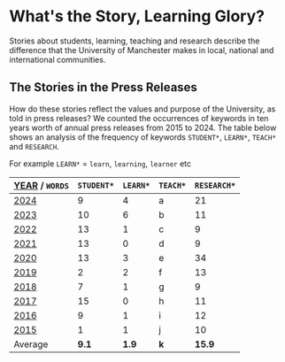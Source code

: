 # What's the Story, Learning Glory?

Stories about students, learning, teaching and research describe the difference that the University of Manchester makes in local, national and international communities. 

<!--
## Teaching Glory?

not really

-->

## The Stories in the Press Releases

How do these stories reflect the values and purpose of the University, as told in press releases? We counted the occurrences of keywords in ten years worth of annual press releases from 2015 to 2024. The table below shows an analysis of the frequency of keywords `STUDENT*`, `LEARN*`, `TEACH*` and `RESEARCH`. 

For example `LEARN*` = `learn`, `learning`, `learner` etc



| [YEAR](https://github.com/dullhunk/cdyf/issues/995) / `WORDS` | `STUDENT*` | `LEARN*` | `TEACH*`  |  `RESEARCH*` |   
|---------------------------------------------------------------|------------|----------|-----------|--------------|
| [2024](https://github.com/dullhunk/cdyf/issues/983)           | 9          | 4        | a         | 21           | 
| [2023](https://github.com/dullhunk/cdyf/issues/984)           | 10         | 6        | b         | 11           |  
| [2022](https://github.com/dullhunk/cdyf/issues/985)           | 13         | 1        | c         | 9            |   
| [2021](https://github.com/dullhunk/cdyf/issues/986)           | 13         | 0        | d         | 9            |   
| [2020](https://github.com/dullhunk/cdyf/issues/987)           | 13         | 3        | e         | 34           |   
| [2019](https://github.com/dullhunk/cdyf/issues/988)           | 2          | 2        | f         | 13           |   
| [2018](https://github.com/dullhunk/cdyf/issues/989)           | 7          | 1        | g         | 9            |   
| [2017](https://github.com/dullhunk/cdyf/issues/991)           | 15         | 0        | h         | 11           |   
| [2016](https://github.com/dullhunk/cdyf/issues/993)           | 9          | 1        | i         | 12           |   
| [2015](https://github.com/dullhunk/cdyf/issues/994)           | 1          | 1        | j         | 10           |   
| Average                                                       | **9.1**    | **1.9**  | **k**     | **15.9**     |   

<!--
## So What's the Story?

So, what's the story?

* With over 40,000 `students` studying at the University of Manchester, its not suprising to see the word `student` appear frequently
* As a `research` intensive Russell Group University, its not surprising to see the word research appear so frequently
* However, mentions of teaching and learning are much less frequent, about eight times less frequent than research (over a ten year period) and five times less frequent than student. This is disappointing for anyone involved in teaching and learning
* Speculate as to why this might be: no teaching? no learning? there is but its overlooked? teachers don't tell their stories, learners don't tell theirs?

-->

<!--The raw data 

Move the table here

-->

<!--
### Jekyll Themes

Your Pages site will use the layout and styles from the Jekyll theme you have selected in your [repository settings](https://github.com/dullhunk/teaching-and-learning/settings/pages). The name of this theme is saved in the Jekyll `_config.yml` configuration file.

### Support or Contact

Having trouble with Pages? Check out our [documentation](https://docs.github.com/categories/github-pages-basics/) or [contact support](https://support.github.com/contact) and we’ll help you sort it out.-->
